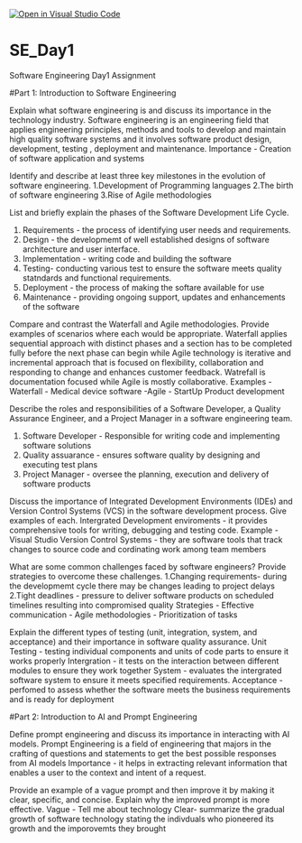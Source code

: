 [![Open in Visual Studio Code](https://classroom.github.com/assets/open-in-vscode-2e0aaae1b6195c2367325f4f02e2d04e9abb55f0b24a779b69b11b9e10269abc.svg)](https://classroom.github.com/online_ide?assignment_repo_id=15594748&assignment_repo_type=AssignmentRepo)
# SE_Day1
Software Engineering Day1 Assignment

#Part 1: Introduction to Software Engineering

Explain what software engineering is and discuss its importance in the technology industry.
Software engineering is an engineering field that applies engineering principles, methods and tools to develop and maintain high quality software systems and it involves software product design, development, testing , deployment and maintenance.
Importance - Creation of software application and systems

Identify and describe at least three key milestones in the evolution of software engineering.
1.Development of Programming languages 
2.The birth of software engineering 
3.Rise of Agile methodologies

List and briefly explain the phases of the Software Development Life Cycle.
1. Requirements - the process of identifying user needs and requirements.
2. Design - the developmemt of well established designs  of software architecture and user interface.
3. Implementation - writing code and building the software
4. Testing- conducting various test to ensure the software meets quality statndards and functional requirements.
5. Deployment - the process of making the softare available for use
6. Maintenance - providing ongoing support, updates and enhancements of the software  

Compare and contrast the Waterfall and Agile methodologies. Provide examples of scenarios where each would be appropriate.
Waterfall applies sequential approach with distinct phases and a section has to be completed fully before the next phase can begin while Agile technology is iterative and incremental approach that is focused on flexibility, collaboration and responding to change and enhances customer feedback.
Watrefall is documentation focused while Agile is mostly collaborative.
Examples - Waterfall - Medical device software
         -Agile - StartUp Product development

Describe the roles and responsibilities of a Software Developer, a Quality Assurance Engineer, and a Project Manager in a software engineering team.
1. Software Developer - Responsible for writing code and implementing software solutions
2. Quality assuarance -  ensures software quality by designing and executing test plans
3. Project Manager - oversee the planning, execution and delivery of software products

Discuss the importance of Integrated Development Environments (IDEs) and Version Control Systems (VCS) in the software development process. Give examples of each.
Intergrated Development enviroments - it provides comprehensive tools for writing, debugging and testing code. 
Example - Visual Studio
Version Control Systems - they are software tools that track changes to source code and cordinating work among team members 

What are some common challenges faced by software engineers? Provide strategies to overcome these challenges.
1.Changing requirements- during the developmemt cycle there may be changes leading to project delays
2.Tight deadlines - pressure to deliver software products on scheduled timelines resulting into compromised quality
Strategies - Effective communication 
           - Agile methodologies
           - Prioritization of tasks

Explain the different types of testing (unit, integration, system, and acceptance) and their importance in software quality assurance.
Unit Testing - testing individual components and units of code parts to ensure it works properly
Intergration - it tests on the interaction between different modules to ensure they work together 
System - evaluates the intergrated software system to ensure it meets specified requirements.
Acceptance - perfomed to assess whether the software meets the business requirements and is ready for deployment

#Part 2: Introduction to AI and Prompt Engineering


Define prompt engineering and discuss its importance in interacting with AI models.
Prompt Engineering is a field of engineering that majors in the crafting of questions and statements to get the best possible responses from AI models
Importance - it helps in extracting relevant information that enables a user to the context and intent of a request.

Provide an example of a vague prompt and then improve it by making it clear, specific, and concise. Explain why the improved prompt is more effective.
Vague - Tell me about technology
Clear- summarize the gradual growth of software technology stating the indivduals who pioneered its growth and the imporovemts they brought

